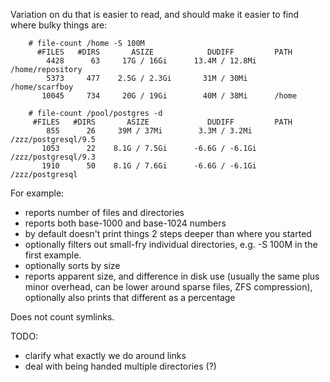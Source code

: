 Variation on du that is easier to read, and should make it easier to find where bulky things are:

```
    # file-count /home -S 100M
      #FILES   #DIRS       ASIZE            DUDIFF         PATH
        4428      63     17G / 16Gi      13.4M / 12.8Mi    /home/repository
        5373     477    2.5G / 2.3Gi       31M / 30Mi      /home/scarfboy
       10045     734     20G / 19Gi        40M / 38Mi      /home
		 
    # file-count /pool/postgres -d
     #FILES   #DIRS       ASIZE             DUDIFF         PATH
        855      26     39M / 37Mi        3.3M / 3.2Mi     /zzz/postgresql/9.5
       1053      22    8.1G / 7.5Gi      -6.6G / -6.1Gi    /zzz/postgresql/9.3
       1910      50    8.1G / 7.6Gi      -6.6G / -6.1Gi    /zzz/postgresql
```

For example:
* reports number of files and directories
* reports both base-1000 and base-1024 numbers
* by default doesn't print things 2 steps deeper than where you started
* optionally filters out small-fry individual directories, e.g. -S 100M in the first example.
* optionally sorts by size
* reports apparent size, and difference in disk use (usually the same plus minor overhead, can be lower around sparse files, ZFS compression), optionally also prints that different as a percentage


Does not count symlinks.

TODO:
 - clarify what exactly we do around links
 - deal with being handed multiple directories (?) 